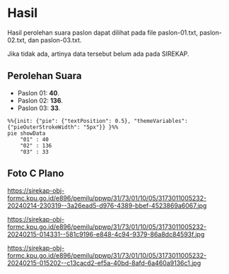 # Hasil

Hasil perolehan suara paslon dapat dilihat pada file paslon-01.txt, paslon-02.txt, dan paslon-03.txt.

Jika tidak ada, artinya data tersebut belum ada pada SIREKAP.

## Perolehan Suara

 * Paslon 01: **40**.
 * Paslon 02: **136**.
 * Paslon 03: **33**.

```mermaid
%%{init: {"pie": {"textPosition": 0.5}, "themeVariables": {"pieOuterStrokeWidth": "5px"}} }%%
pie showData
    "01" : 40
    "02" : 136
    "03" : 33
```
## Foto C Plano

https://sirekap-obj-formc.kpu.go.id/e896/pemilu/ppwp/31/73/01/10/05/3173011005232-20240214-230319--3a26ead5-d976-4389-bbef-4523869a6067.jpg

https://sirekap-obj-formc.kpu.go.id/e896/pemilu/ppwp/31/73/01/10/05/3173011005232-20240215-014331--581c9196-e848-4c94-9379-86a8dc84593f.jpg

https://sirekap-obj-formc.kpu.go.id/e896/pemilu/ppwp/31/73/01/10/05/3173011005232-20240215-015202--c13cacd2-ef5a-40bd-8afd-6a460a9136c1.jpg
